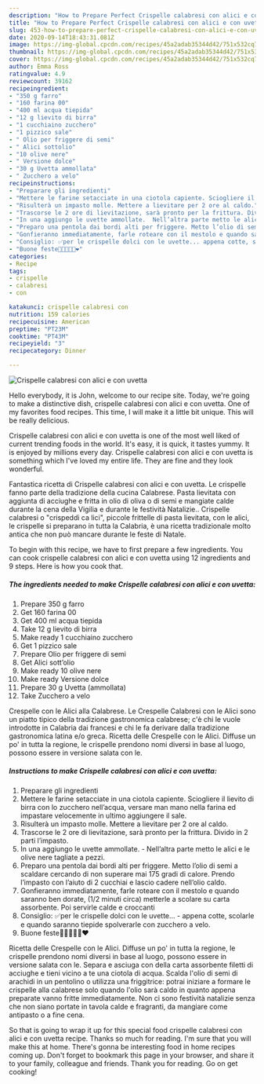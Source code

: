 ```yaml
---
description: "How to Prepare Perfect Crispelle calabresi con alici e con uvetta"
title: "How to Prepare Perfect Crispelle calabresi con alici e con uvetta"
slug: 453-how-to-prepare-perfect-crispelle-calabresi-con-alici-e-con-uvetta
date: 2020-09-14T18:43:31.081Z
image: https://img-global.cpcdn.com/recipes/45a2adab35344d42/751x532cq70/crispelle-calabresi-con-alici-e-con-uvetta-recipe-main-photo.jpg
thumbnail: https://img-global.cpcdn.com/recipes/45a2adab35344d42/751x532cq70/crispelle-calabresi-con-alici-e-con-uvetta-recipe-main-photo.jpg
cover: https://img-global.cpcdn.com/recipes/45a2adab35344d42/751x532cq70/crispelle-calabresi-con-alici-e-con-uvetta-recipe-main-photo.jpg
author: Emma Ross
ratingvalue: 4.9
reviewcount: 39162
recipeingredient:
- "350 g farro"
- "160 farina 00"
- "400 ml acqua tiepida"
- "12 g lievito di birra"
- "1 cucchiaino zucchero"
- "1 pizzico sale"
- " Olio per friggere di semi"
- " Alici sottolio"
- "10 olive nere"
- " Versione dolce"
- "30 g Uvetta ammollata"
- " Zucchero a velo"
recipeinstructions:
- "Preparare gli ingredienti"
- "Mettere le farine setacciate in una ciotola capiente. Sciogliere il lievito di birra con lo zucchero nell’acqua, versare man mano nella farina ed impastare velocemente in ultimo aggiungere il sale."
- "Risulterà un impasto molle. Mettere a lievitare per 2 ore al caldo."
- "Trascorse le 2 ore di lievitazione, sarà pronto per la frittura. Divido in 2 parti l’impasto."
- "In una aggiungo le uvette ammollate.  Nell’altra parte metto le alici e le olive nere tagliate a pezzi."
- "Preparo una pentola dai bordi alti per friggere. Metto l’olio di semi a scaldare cercando di non superare mai 175 gradi di calore. Prendo l’impasto con l’aiuto di 2 cucchiai e lascio cadere nell’olio caldo."
- "Gonfieranno immediatamente, farle roteare con il mestolo e quando saranno ben dorate, (1/2 minuti circa) metterle a scolare su carta assorbente. Poi servirle calde e croccanti"
- "Consiglio: ✅per le crispelle dolci con le uvette... appena cotte, scolarle e quando saranno tiepide spolverarle con zucchero a velo."
- "Buone feste🥂🍾🎁🎅🏻❤️"
categories:
- Recipe
tags:
- crispelle
- calabresi
- con

katakunci: crispelle calabresi con 
nutrition: 159 calories
recipecuisine: American
preptime: "PT23M"
cooktime: "PT43M"
recipeyield: "3"
recipecategory: Dinner

---
```



![Crispelle calabresi con alici e con uvetta](https://img-global.cpcdn.com/recipes/45a2adab35344d42/751x532cq70/crispelle-calabresi-con-alici-e-con-uvetta-recipe-main-photo.jpg)

Hello everybody, it is John, welcome to our recipe site. Today, we're going to make a distinctive dish, crispelle calabresi con alici e con uvetta. One of my favorites food recipes. This time, I will make it a little bit unique. This will be really delicious.

Crispelle calabresi con alici e con uvetta is one of the most well liked of current trending foods in the world. It's easy, it is quick, it tastes yummy. It is enjoyed by millions every day. Crispelle calabresi con alici e con uvetta is something which I've loved my entire life. They are fine and they look wonderful.

Fantastica ricetta di Crispelle calabresi con alici e con uvetta. Le crispelle fanno parte della tradizione della cucina Calabrese. Pasta lievitata con aggiunta di acciughe e fritta in olio di oliva o di semi e mangiate calde durante la cena della Vigilia e durante le festività Natalizie.. Crispelle calabresi o &#34;crispeddi ca lici&#34;, piccole frittelle di pasta lievitata, con le alici, le crispelle si preparano in tutta la Calabria, è una ricetta tradizionale molto antica che non può mancare durante le feste di Natale.


To begin with this recipe, we have to first prepare a few ingredients. You can cook crispelle calabresi con alici e con uvetta using 12 ingredients and 9 steps. Here is how you cook that.

<!--inarticleads1-->

##### The ingredients needed to make Crispelle calabresi con alici e con uvetta:

1. Prepare 350 g farro
1. Get 160 farina 00
1. Get 400 ml acqua tiepida
1. Take 12 g lievito di birra
1. Make ready 1 cucchiaino zucchero
1. Get 1 pizzico sale
1. Prepare  Olio per friggere di semi
1. Get  Alici sott’olio
1. Make ready 10 olive nere
1. Make ready  Versione dolce
1. Prepare 30 g Uvetta (ammollata)
1. Take  Zucchero a velo


Crespelle con le Alici alla Calabrese. Le Crespelle Calabresi con le Alici sono un piatto tipico della tradizione gastronomica calabrese; c&#39;è chi le vuole introdotte in Calabria dai francesi e chi le fa derivare dalla tradizione gastronomica latina e/o greca. Ricetta delle Crespelle con le Alici. Diffuse un po&#39; in tutta la regione, le crispelle prendono nomi diversi in base al luogo, possono essere in versione salata con le. 

<!--inarticleads2-->

##### Instructions to make Crispelle calabresi con alici e con uvetta:

1. Preparare gli ingredienti
1. Mettere le farine setacciate in una ciotola capiente. Sciogliere il lievito di birra con lo zucchero nell’acqua, versare man mano nella farina ed impastare velocemente in ultimo aggiungere il sale.
1. Risulterà un impasto molle. Mettere a lievitare per 2 ore al caldo.
1. Trascorse le 2 ore di lievitazione, sarà pronto per la frittura. Divido in 2 parti l’impasto.
1. In una aggiungo le uvette ammollate.  - Nell’altra parte metto le alici e le olive nere tagliate a pezzi.
1. Preparo una pentola dai bordi alti per friggere. Metto l’olio di semi a scaldare cercando di non superare mai 175 gradi di calore. Prendo l’impasto con l’aiuto di 2 cucchiai e lascio cadere nell’olio caldo.
1. Gonfieranno immediatamente, farle roteare con il mestolo e quando saranno ben dorate, (1/2 minuti circa) metterle a scolare su carta assorbente. Poi servirle calde e croccanti
1. Consiglio: ✅per le crispelle dolci con le uvette... - appena cotte, scolarle e quando saranno tiepide spolverarle con zucchero a velo.
1. Buone feste🥂🍾🎁🎅🏻❤️


Ricetta delle Crespelle con le Alici. Diffuse un po&#39; in tutta la regione, le crispelle prendono nomi diversi in base al luogo, possono essere in versione salata con le. Separa e asciuga con della carta assorbente filetti di acciughe e tieni vicino a te una ciotola di acqua. Scalda l&#39;olio di semi di arachidi in un pentolino o utilizza una friggitrice: potrai iniziare a formare le crispelle alla calabrese solo quando l&#39;olio sarà caldo in quanto appena preparate vanno fritte immediatamente. Non ci sono festività natalizie senza che non siano portate in tavola calde e fragranti, da mangiare come antipasto o a fine cena. 

So that is going to wrap it up for this special food crispelle calabresi con alici e con uvetta recipe. Thanks so much for reading. I'm sure that you will make this at home. There's gonna be interesting food in home recipes coming up. Don't forget to bookmark this page in your browser, and share it to your family, colleague and friends. Thank you for reading. Go on get cooking!
